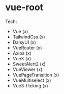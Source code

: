 # vue-root

Tech:

- Vue (x)
- TailwindCss (x)
- DaisyUI (x)
- VueRouter (x)
- Axios (x)
- VueX (x)
- SweetAlert2 (x)
- VueViewer (x)
- VuePageTransition (x)
- VueMultiselect (x)
- Vue3-flicking (x)
